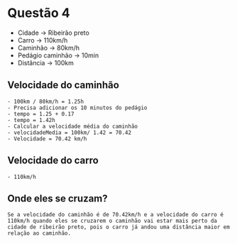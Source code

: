 # Questão 4

 - Cidade -> Ribeirão preto
 - Carro -> 110km/h
 - Caminhão -> 80km/h
 - Pedágio caminhão -> 10min
 - Distância -> 100km

 ## Velocidade do caminhão
    - 100km / 80km/h = 1.25h
    - Precisa adicionar os 10 minutos do pedágio
    - tempo = 1.25 + 0.17
    - tempo = 1.42h
    - Calcular a velocidade média do caminhão
    - velocidadeMedia = 100km/ 1.42 = 70.42
    - Velocidade = 70.42 km/h

 ## Velocidade do carro
    - 110km/h

 ## Onde eles se cruzam?
    Se a velocidade do caminhão é de 70.42km/h e a velocidade do carro é 110km/h quando eles se cruzarem o caminhão vai estar mais perto da cidade de ribeirão preto, pois o carro já andou uma distância maior em relação ao caminhão.